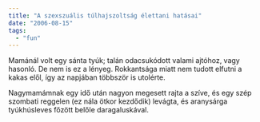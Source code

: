 ```yaml
---
title: "A szexszuális túlhajszoltság élettani hatásai"
date: "2006-08-15"
tags: 
  - "fun"
---
```


Mamánál volt egy sánta tyúk; talán odacsukódott valami ajtóhoz, vagy hasonló. De nem is ez a lényeg. Rokkantsága miatt nem tudott elfutni a kakas elől, így az napjában többször is utolérte. 

Nagymamámnak egy idő után nagyon megesett rajta a szíve, és egy szép szombati reggelen (ez nála ötkor kezdődik) levágta, és aranysárga tyúkhúsleves főzött belőle daragaluskával.
